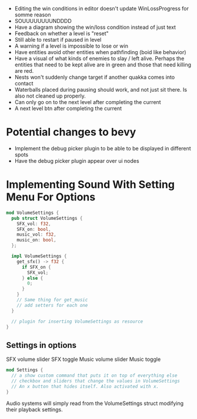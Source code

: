 - Editing the win conditions in editor doesn't update WinLossProgress for somme reason
- SOUUUUUUUUNDDDD
- Have a diagram showing the win/loss condition instead of just text
- Feedback on whether a level is "reset"
- Still able to restart if paused in level
- A warning if a level is impossible to lose or win
- Have entities avoid other entities when pathfinding (boid like behavior)
- Have a visual of what kinds of enemies to slay / left alive. Perhaps the entities that need to be kept alive are in green and those that need killing are red.
- Nests won't suddenly change target if another quakka comes into contact
- Waterballs placed during pausing should work, and not just sit there. Is also not cleaned up properly.
- Can only go on to the next level after completing the current
- A next level btn after completing the current

# Potential changes to bevy
- Implement the debug picker plugin to be able to be displayed in different spots
- Have the debug picker plugin appear over ui nodes

# Implementing Sound With Setting Menu For Options

```rust
mod VolumeSettings {
  pub struct VolumeSettings {
    SFX_vol: f32,
    SFX_on: bool,
    music_vol: f32,
    music_on: bool,
  };

  impl VolumeSettings {
    get_sfx() -> f32 {
      if SFX_on {
        SFX_vol;
      } else {
        0;
      }
    }
    // Same thing for get_music
    // add setters for each one
  }

  // plugin for inserting VolumeSettings as resource
}
```


## Settings in options

SFX volume slider
SFX toggle
Music volume slider
Music toggle

```rust
mod Settings {
  // a show custom command that puts it on top of everything else
  // checkbox and sliders that change the values in VolumeSettings
  // An x button that hides itself. Also activated with x.
}

```

Audio systems will simply read from the VolumeSettings struct modifying their playback settings.
